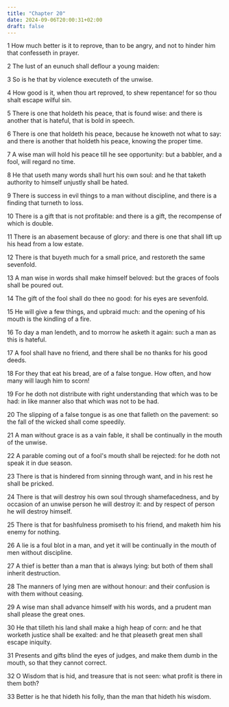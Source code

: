 ```yaml
---
title: "Chapter 20"
date: 2024-09-06T20:00:31+02:00
draft: false
---
```



1 How much better is it to reprove, than to be angry, and not to hinder him that confesseth in prayer.

2 The lust of an eunuch shall deflour a young maiden:

3 So is he that by violence executeth of the unwise.

4 How good is it, when thou art reproved, to shew repentance! for so thou shalt escape wilful sin.

5 There is one that holdeth his peace, that is found wise: and there is another that is hateful, that is bold in speech.

6 There is one that holdeth his peace, because he knoweth not what to say: and there is another that holdeth his peace, knowing the proper time.

7 A wise man will hold his peace till he see opportunity: but a babbler, and a fool, will regard no time.

8 He that useth many words shall hurt his own soul: and he that taketh authority to himself unjustly shall be hated.

9 There is success in evil things to a man without discipline, and there is a finding that turneth to loss.

10 There is a gift that is not profitable: and there is a gift, the recompense of which is double.

11 There is an abasement because of glory: and there is one that shall lift up his head from a low estate.

12 There is that buyeth much for a small price, and restoreth the same sevenfold.

13 A man wise in words shall make himself beloved: but the graces of fools shall be poured out.

14 The gift of the fool shall do thee no good: for his eyes are sevenfold.

15 He will give a few things, and upbraid much: and the opening of his mouth is the kindling of a fire.

16 To day a man lendeth, and to morrow he asketh it again: such a man as this is hateful.

17 A fool shall have no friend, and there shall be no thanks for his good deeds.

18 For they that eat his bread, are of a false tongue. How often, and how many will laugh him to scorn!

19 For he doth not distribute with right understanding that which was to be had: in like manner also that which was not to be had.

20 The slipping of a false tongue is as one that falleth on the pavement: so the fall of the wicked shall come speedily.

21 A man without grace is as a vain fable, it shall be continually in the mouth of the unwise.

22 A parable coming out of a fool's mouth shall be rejected: for he doth not speak it in due season.

23 There is that is hindered from sinning through want, and in his rest he shall be pricked.

24 There is that will destroy his own soul through shamefacedness, and by occasion of an unwise person he will destroy it: and by respect of person he will destroy himself.

25 There is that for bashfulness promiseth to his friend, and maketh him his enemy for nothing.

26 A lie is a foul blot in a man, and yet it will be continually in the mouth of men without discipline.

27 A thief is better than a man that is always lying: but both of them shall inherit destruction.

28 The manners of lying men are without honour: and their confusion is with them without ceasing.

29 A wise man shall advance himself with his words, and a prudent man shall please the great ones.

30 He that tilleth his land shall make a high heap of corn: and he that worketh justice shall be exalted: and he that pleaseth great men shall escape iniquity.

31 Presents and gifts blind the eyes of judges, and make them dumb in the mouth, so that they cannot correct.

32 O Wisdom that is hid, and treasure that is not seen: what profit is there in them both?

33 Better is he that hideth his folly, than the man that hideth his wisdom.

